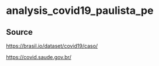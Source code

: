# analysis_covid19_paulista_pe

## Source

https://brasil.io/dataset/covid19/caso/

https://covid.saude.gov.br/
